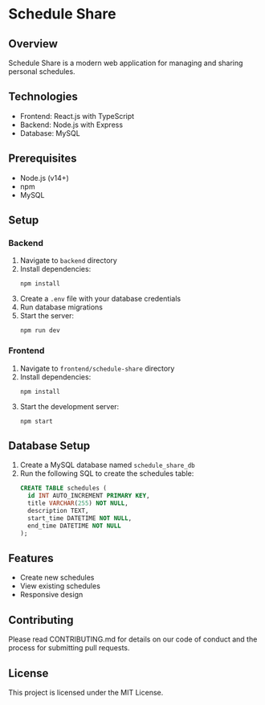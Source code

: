 # Schedule Share

## Overview
Schedule Share is a modern web application for managing and sharing personal schedules.

## Technologies
- Frontend: React.js with TypeScript
- Backend: Node.js with Express
- Database: MySQL

## Prerequisites
- Node.js (v14+)
- npm
- MySQL

## Setup

### Backend
1. Navigate to `backend` directory
2. Install dependencies:
   ```
   npm install
   ```
3. Create a `.env` file with your database credentials
4. Run database migrations
5. Start the server:
   ```
   npm run dev
   ```

### Frontend
1. Navigate to `frontend/schedule-share` directory
2. Install dependencies:
   ```
   npm install
   ```
3. Start the development server:
   ```
   npm start
   ```

## Database Setup
1. Create a MySQL database named `schedule_share_db`
2. Run the following SQL to create the schedules table:
   ```sql
   CREATE TABLE schedules (
     id INT AUTO_INCREMENT PRIMARY KEY,
     title VARCHAR(255) NOT NULL,
     description TEXT,
     start_time DATETIME NOT NULL,
     end_time DATETIME NOT NULL
   );
   ```

## Features
- Create new schedules
- View existing schedules
- Responsive design

## Contributing
Please read CONTRIBUTING.md for details on our code of conduct and the process for submitting pull requests.

## License
This project is licensed under the MIT License.
